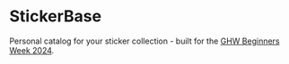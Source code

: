 # StickerBase

Personal catalog for your sticker collection - built for the [GHW Beginners Week 2024](https://ghw.mlh.io/events/beginners-week2).
